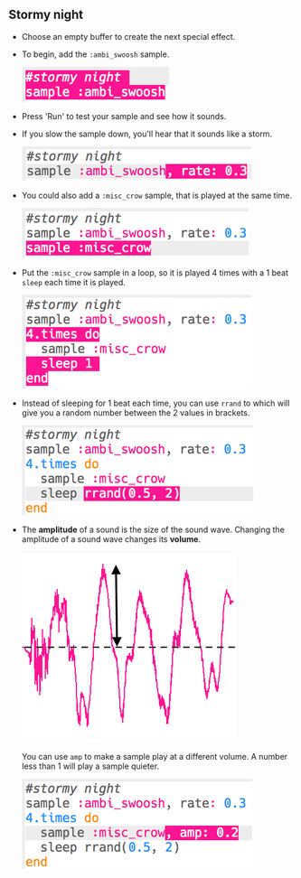 ## Stormy night

+ Choose an empty buffer to create the next special effect.

+ To begin, add the `:ambi_swoosh` sample.
    
    ![screenshot](images/effects-storm-sample.png)

+ Press 'Run' to test your sample and see how it sounds.

+ If you slow the sample down, you'll hear that it sounds like a storm.
    
    ![capture d'écran](images/effects-storm-rate.png)

+ You could also add a `:misc_crow` sample, that is played at the same time.
    
    ![screenshot](images/effects-storm-crow.png)

+ Put the `:misc_crow` sample in a loop, so it is played 4 times with a 1 beat `sleep` each time it is played.
    
    ![capture d'écran](images/effects-storm-crow-repeat.png)

+ Instead of sleeping for 1 beat each time, you can use `rrand` to which will give you a random number between the 2 values in brackets.
    
    ![capture d'écran](images/effects-storm-crow-rand.png)

+ The **amplitude** of a sound is the size of the sound wave. Changing the amplitude of a sound wave changes its **volume**.
    
    ![amplitude](images/effects-amplitude.png)
    
    You can use `amp` to make a sample play at a different volume. A number less than 1 will play a sample quieter.
    
    ![capture d'écran](images/effects-storm-crow-amp.png)